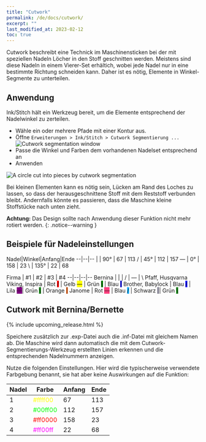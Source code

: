```yaml
---
title: "Cutwork"
permalink: /de/docs/cutwork/
excerpt: ""
last_modified_at: 2023-02-12
toc: true
---
```

Cutwork beschreibt eine Technick im Maschinensticken bei der mit speziellen Nadeln Löcher in den Stoff geschnitten werden. Meistens sind diese Nadeln in einem Vierer-Set erhältich, wobei jede Nadel nur in eine bestimmte Richtung schneiden kann. Daher ist es nötig, Elemente in Winkel-Segmente zu unterteilen.

## Anwendung

Ink/Stitch hält ein Werkzeug bereit, um die Elemente entsprechend der Nadelwinkel zu zerteilen.

* Wähle ein oder mehrere Pfade mit einer Kontur aus.
* Öffne `Erweiterungen > Ink/Stitch > Cutwork Segmentierung ...`
  ![Cutwork segmentation window](/assets/images/docs/en/cutwork-segmentation.png)
* Passe die Winkel und Farben dem vorhandenen Nadelset entsprechend an
* Anwenden

![A circle cut into pieces by cutwork segmentation](/assets/images/docs/cutwork-segmentation.png)

Bei kleinen Elementen kann es nötig sein, Lücken am Rand des Loches zu lassen, so dass der herausgeschnittene Stoff mit dem Reststoff verbunden bleibt. Andernfalls könnte es passieren, dass die Maschine kleine Stoffstücke nach unten zieht.

**Achtung:** Das Design sollte nach Anwendung dieser Funktion nicht mehr rotiert werden.
{: .notice--warning }

## Beispiele für Nadeleinstellungen

Nadel|Winkel|Anfang|Ende
--|--|--
<span class="cwd">&#124;</span>   | 90°  | 67  | 113
<span class="cwd">/</span>        | 45°  | 112 | 157
<span class="cwd">&#8213;</span>  | 0°   | 158 | 23
<span class="cwd">&#x5c;</span>   | 135° | 22  | 68

Firma | #1  | #2 | #3 | #4
--|--|--|--
Bernina                  | <span class="cwd">&#124;</span>                                | <span class="cwd">/</span>                                       | <span class="cwd">&#8213;</span>                                | <span class="cwd">&#x5c;</span>
Pfaff, Husqvarna Viking, Inspira | Rot <span class="cwd" style="background:red;">/</span> | Gelb <span class="cwd" style="background: yellow">&#8213;</span> | Grün <span class="cwd" style="background: green;">&#x5c;</span> | Blau <span class="cwd" style="background: blue">&#124;</span>
Brother, Babylock        | Blau <span class="cwd" style="background: blue;">/</span>      | Lila <span class="cwd" style="background: purple;">&#8213;</span>| Grün <span class="cwd" style="background: green;">&#x5c;</span> | Orange <span class="cwd" style="background: #ff6000;">&#124;</span>
Janome                   | Rot <span class="cwd" style="background: #ff3f7e;">&#8213;</span> | Blau <span class="cwd" style="background: #00abff;">/</span>  | Schwarz <span class="cwd" style="background: #413f57; color: white;">&#124;</span>| Grün <span class="cwd" style="background: green;">&#x5c;</span>

## Cutwork mit Bernina/Bernette

{% include upcoming_release.html %}

Speichere zusätzlich zur .exp-Datei auch die .inf-Datei mit gleichem Namen ab. Die Maschine wird dann automatisch die mit dem Cutwork-Segmentierungs-Werkzeug erstellten Linien erkennen und die entsprechenden Nadelnummern anzeigen.

Nutze die folgenden Einstellungen. Hier wird die typischerweise verwendete Farbgebung benannt, sie hat aber keine Auswirkungen auf die Funktion:

Nadel |Farbe                                      |Anfang|Ende
------|-------------------------------------------|------|---
1     |<span style="color: #ffff00">#ffff00</span>|67    |113
2     |<span style="color: #00ff00">#00ff00</span>|112   |157
3     |<span style="color: #ff0000">#ff0000</span>|158   |23
4     |<span style="color: #ff00ff">#ff00ff</span>|22    |68

